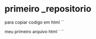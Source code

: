 # primeiro _repositorio

para copiar codigo em html
´´
<html>
<html>meu primeiro arquivo html</h1>
</html>
` ``
